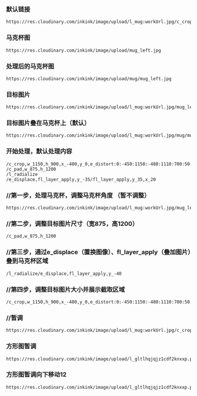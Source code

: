 
### 默认链接
```
https://res.cloudinary.com/inkink/image/upload/l_mug:workUrl.jpg/c_crop,w_1150,h_900,x_-400,y_0,e_distort:0:-450:1150:-480:1110:700:50:750/c_pad,w_875,h_1200/l_radialize/e_displace,fl_layer_apply,y_-35/fl_layer_apply,y_35,x_20/mug/mug_left.jpg
```

### 马克杯图
```
https://res.cloudinary.com/inkink/image/upload/mug_left.jpg
```

### 处理后的马克杯图
```
https://res.cloudinary.com/inkink/image/upload/mug/mug_left.jpg
```

### 目标图片
```
https://res.cloudinary.com/inkink/image/upload/l_mug:workUrl.jpg/mug_left.jpg
```

### 目标图片叠在马克杯上（默认）
```
https://res.cloudinary.com/inkink/image/upload/l_mug:workUrl.jpg/mug/mug_left.jpg
```

### 开始处理，默认处理内容
```
/c_crop,w_1150,h_900,x_-400,y_0,e_distort:0:-450:1150:-480:1110:700:50:750
/c_pad,w_875,h_1200
/l_radialize
/e_displace,fl_layer_apply,y_-35/fl_layer_apply,y_35,x_20
```



### //第一步，处理马克杯，调整马克杯角度  （暂不调整）
```
https://res.cloudinary.com/inkink/image/upload/l_mug:workUrl.jpg/mug_left.jpg
```

### //第二步，调整目标图片尺寸（宽875，高1200）
```
/c_pad,w_875,h_1200
```

### //第三步，通过e_displace（置换图像）、fl_layer_apply（叠加图片）叠到马克杯区域
```
/l_radialize/e_displace,fl_layer_apply,y_-40
```

### //第四步，调整目标图片大小并展示截取区域
```
/c_crop,w_1150,h_900,x_-400,y_0,e_distort:0:-450:1150:-480:1110:700:50:750
```

### //暂调
```
https://res.cloudinary.com/inkink/image/upload/l_mug:workUrl.jpg/c_crop,w_1150,h_900,x_-400,y_0,e_distort:-48:-506:1050:-536:1010:682:10:710/c_pad,w_912,h_1248,y_72/l_radialize/e_displace,fl_layer_apply,y_-52/mug/mug_left.jpg
```

### 方形图暂调
```
https://res.cloudinary.com/inkink/image/upload/l_gltlhqjqjz1cdf2knxxp.png/c_crop,w_1900,h_1900/c_pad,w_950,h_950,e_distort:12:78:928:48:899:892:54:920/l_radialize/e_displace,fl_layer_apply,y_-44/fl_layer_apply,y_20/mug/mug_left.jpg
```

### 方形图暂调向下移动12
```
https://res.cloudinary.com/inkink/image/upload/l_gltlhqjqjz1cdf2knxxp.png/c_crop,w_1900,h_1900/c_pad,w_950,h_950,e_distort:12:78:928:48:899:892:54:920/l_radialize/e_displace,fl_layer_apply,y_-44/fl_layer_apply,y_12/mug/mug_left.jpg
```
